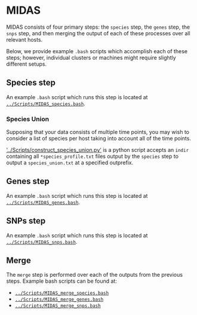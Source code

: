 # MIDAS

MIDAS consists of four primary steps: the `species` step, the `genes` step, the `snps` step, and then merging the output of each of these processes over all relevant hosts.

Below, we provide example `.bash` scripts which accomplish each of these steps; however, individual clusters or machines might require slightly different setups.

## Species step
An example `.bash` script which runs this step is located at [`../Scripts/MIDAS_species.bash`](../Scripts/MIDAS_species.bash).

### Species Union
Supposing that your data consists of multiple time points, you may wish to consider a list of species per host taking into account all of the time points.

['../Scripts/construct_species_union.py'](../Scripts/construct_species_union.py) is a python script accepts an `indir` containing all `*species_profile.txt` files output by the `species` step to output a `species_union.txt` at a specified outprefix.

## Genes step
An example `.bash` script which runs this step is located at [`../Scripts/MIDAS_genes.bash`](../Scripts/MIDAS_genes.bash).

## SNPs step
An example `.bash` script which runs this step is located at [`../Scripts/MIDAS_snps.bash`](../Scripts/MIDAS_snps.bash).

## Merge
The `merge` step is performed over each of the outputs from the previous steps. Example bash scripts can be found at:
* [`../Scripts/MIDAS_merge_species.bash`](../Scripts/MIDAS_merge_species.bash)
* [`../Scripts/MIDAS_merge_genes.bash`](../Scripts/MIDAS_merge_genes.bash)
* [`../Scripts/MIDAS_merge_snps.bash`](../Scripts/MIDAS_merge_snps.bash)
